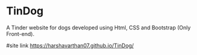 # TinDog
A Tinder website for dogs developed using Html, CSS and Bootstrap (Only Front-end).

#site link
https://harshavarthan07.github.io/TinDog/
